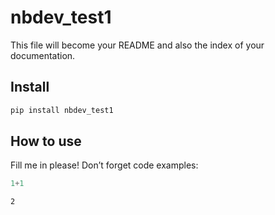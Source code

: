 # nbdev_test1


<!-- WARNING: THIS FILE WAS AUTOGENERATED! DO NOT EDIT! -->

This file will become your README and also the index of your
documentation.

## Install

``` sh
pip install nbdev_test1
```

## How to use

Fill me in please! Don’t forget code examples:

``` python
1+1
```

    2
